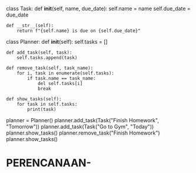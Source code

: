 class Task:
    def __init__(self, name, due_date):
        self.name = name
        self.due_date = due_date
        
    def __str__(self):
        return f"{self.name} is due on {self.due_date}"

class Planner:
    def __init__(self):
        self.tasks = []
        
    def add_task(self, task):
        self.tasks.append(task)
        
    def remove_task(self, task_name):
        for i, task in enumerate(self.tasks):
            if task.name == task_name:
                del self.tasks[i]
                break
                
    def show_tasks(self):
        for task in self.tasks:
            print(task)
            
planner = Planner()
planner.add_task(Task("Finish Homework", "Tomorrow"))
planner.add_task(Task("Go to Gym", "Today"))
planner.show_tasks()
planner.remove_task("Finish Homework")
planner.show_tasks()
# PERENCANAAN-
